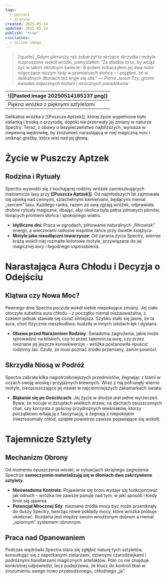 ```yaml
---
tags:
  - postaci
  - druzyna
created: 2025-05-14
updated: 2025-05-14
publish: "true"
cssclasses:
  - inline-image
---
```

> [!quote] „Gdym pierwszy raz zobaczył te skrzące skrzydła i motyle rozproszone wokół wróżki, pomyślałem: ‘Za słodkie to to, by wciąż żyć w takim okrutnym świecie.’ A potem zobaczyłem jej dwa noże migoczące niczym lody w promieniach słońca – i pojąłem, że w delikatnych dłoniach też kryje się siła.”
>  — _Pierre Jeoun Tzy, gnomi świadek bajecznych historii i mrocznych paradoksów_

|![[Pasted image 20250514185137.png]]|
|-|
|*Piękna wróżka z pięknymi sztyletami*|

Delikatna wróżka z [[Puszcza Aptzek]], której życie wypełnione było sielanką i troską o przyrodę, dopóki nie przerwały jej zmiany w naturze Spectry. Teraz, z obawy o bezpieczeństwo najbliższych, wyrusza w niepewną wędrówkę, by zrozumieć narastającą w niej magiczną moc i uniknąć groźby, która wisi nad jej głową.
# **Życie w Puszczy Aptzek**
## Rodzina i Rytuały
Spectra wywodzi się z kochającej rodziny wróżek zamieszkujących malownicze lasy przy **[[Puszcza Aptzek]]**. Od najmłodszych lat zajmowała się opieką nad cennymi, szlachetnymi kamieniami, będącymi niemal „sercem” lasu. Każdego ranka, razem ze swą zgrają wróżek, odprawiała drobne rytuały magiczne, dbając, aby okolica była pełna zdrowych plonów, lśniących promieni słońca i spokojnego wiatru.
- **Idylliczne dni**: Praca w ogrodach, pilnowanie naturalnych „filtrowisk” energii, a wieczorami radosne wspólne tańce przy świetle księżyca.
- **Motyle jako nieodłączni towarzysze**: Od zarania życia Spectry, wiernie krążą wokół niej rozmaite kolorowe motyle, przywiązane do jej magicznej aury i łagodnego usposobienia.

# **Narastająca Aura Chłodu i Decyzja o Odejściu**
## Klątwa czy Nowa Moc?
Pewnego dnia Spectra poczuła wokół siebie niepokojące zmiany. Jej ciało otoczyła subetlna aura chłodu - z początku niemal niezauważalna, z czasem jednak stawała się coraz silniejsza. Szybko stało się jasne, że ta aura, choć fizycznie nieszkodliwa, budziła w innych istotach lęk i dystans.
- **Obawa przed Narażeniem Rodziny**: Świadoma zagrożenia, jakie może sprowadzić na bliskich, czy to przez tajemniczą aurę, czy przez nieznane jej jeszcze konsekwencje - wróżka postanowiła opuścić rodzinny las. Czuła, że musi poznać źródło przemiany, zanim powróci.
## Skrzydła Niosą w Podróż
Spectra zabrała kilka najpotrzebniejszych przedmiotów, żegnając z łzami w oczach swoją wioskę i przyjaznych krewnych. Wraz z nią pofrunęły wierne motyle, nieopuszczające jej nawet w najciemniejszych zakamarkach świata.
- **Błąkanie się po Gościńcach**: Jej życie w drodze jest pełne wyrzeczeń. Bywa, że nocuje w dziuplach wielkich drzew, na dachach opuszczonych chat, czy korzysta z gościny przydrożnych wieśniaków, którzy początkowo witają ją z fascynacją, a żegnają z niepokojem (niezrozumiały chłód, oziębłe powietrze zawsze pojawiające się wokół).
# Tajemnicze Sztylety
## Mechanizm Obrony
Od momentu opuszczenia wioski, w sytuacjach skrajnego zagrożenia Spectrze **samoczynnie materializują się w dłoniach dwa zakrzywione sztylety**.
- **Nieświadoma Kontrola**: Pojawienie się broni wydaje się funkcjonować jak odruch – wróżka nie zawsze panuje nad tym, w jaki sposób i kiedy broń się ujawnia.
- **Potencjał Mrocznej Sily**: nieznane źródła mocy być może przeniknęły do duszy Spectry, tworząc nowe pokłady mocy, które wróżka próbuje okiełznać. Rozdarta jest między swoim wrodzonym dobrem a niemal „upiornym” systemem obronnym.
## Praca nad Opanowaniem
Podczas wędrówki Spectra stara się zgłębić naturę tych sztyletów, konsultując się z napotkanymi zielarzami, dziwnymi czarodziejkami i podróżnymi handlarzami magicznych artefaktów. Póki co nie znajduje konkretnej odpowiedzi, lecz podejrzewa, że klucz do kontroli tkwi w zrozumieniu swego nowo przebudzonego, chłodnego „ja”.